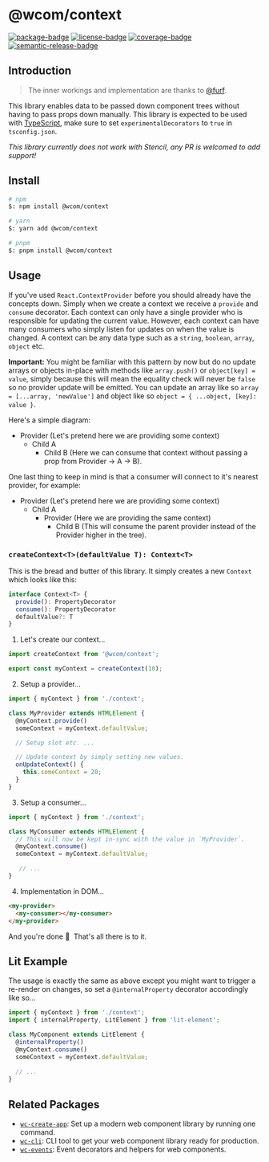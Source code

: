 # @wcom/context

[![package-badge]][package]
[![license-badge]][license]
[![coverage-badge]][coverage]
[![semantic-release-badge]][semantic-release]

[package]: https://www.npmjs.com/package/@wcom/context
[package-badge]: https://img.shields.io/npm/v/@wcom/context
[license]: https://github.com/mihar-22/wc-context/blob/master/LICENSE
[license-badge]: https://img.shields.io/github/license/mihar-22/wc-context
[coverage]: https://codecov.io/github/mihar-22/wc-context
[coverage-badge]: https://img.shields.io/codecov/c/github/mihar-22/wc-context.svg
[semantic-release]: https://github.com/semantic-release/semantic-release
[semantic-release-badge]: https://img.shields.io/badge/%20%20%F0%9F%93%A6%F0%9F%9A%80-semantic--release-e10079.svg

## Introduction

> The inner workings and implementation are thanks to [@furf](https://github.com/furf).

This library enables data to be passed down component trees without having to pass props down 
manually. This library is expected to be used with [TypeScript](https://www.typescriptlang.org), 
make sure to set `experimentalDecorators` to `true` in `tsconfig.json`. 

_This library currently does not work with Stencil, any PR is welcomed to add support!_

## Install

```bash
# npm
$: npm install @wcom/context

# yarn
$: yarn add @wcom/context

# pnpm
$: pnpm install @wcom/context
```

## Usage

If you've used `React.ContextProvider` before you should already have the concepts down. Simply when 
we create a context we receive a `provide` and `consume` decorator. Each context can only have a single 
provider who is responsible for updating the current value. However, each context can have many 
consumers who simply listen for updates on when the value is changed. A context can be any 
data type such as a `string`, `boolean`, `array`, `object` etc. 

**Important:** You might be familiar with this pattern by now but do no update arrays or objects in-place 
with methods like `array.push()` or `object[key] = value`, simply because this will mean the 
equality check will never be `false` so no provider update will be emitted. You can update an 
array like so `array = [...array, 'newValue']` and object like so `object = { ...object, [key]: value }`.

Here's a simple diagram:

- Provider (Let's pretend here we are providing some context)
  - Child A
    - Child B (Here we can consume that context without passing a prop from Provider -> A -> B).

One last thing to keep in mind is that a consumer will connect to it's nearest provider, for example: 

- Provider (Let's pretend here we are providing some context)
  - Child A
    - Provider (Here we are providing the same context)
      - Child B (This will consume the parent provider instead of the Provider higher in the tree).

### `createContext<T>(defaultValue T): Context<T>`

This is the bread and butter of this library. It simply creates a new `Context` which looks 
like this:

```ts
interface Context<T> {
  provide(): PropertyDecorator
  consume(): PropertyDecorator
  defaultValue?: T
}
```

1. Let's create our context...

```ts
import createContext from '@wcom/context';

export const myContext = createContext(10);
```

2. Setup a provider...

```ts
import { myContext } from './context';

class MyProvider extends HTMLElement {
  @myContext.provide()
  someContext = myContext.defaultValue;

  // Setup slot etc. ...

  // Update context by simply setting new values.
  onUpdateContext() {
    this.someContext = 20;
  }
}
```

3. Setup a consumer...

```ts
import { myContext } from './context';

class MyConsumer extends HTMLElement {
  // This will now be kept in-sync with the value in `MyProvider`.
  @myContext.consume()
  someContext = myContext.defaultValue;

   // ...
}
```

4. Implementation in DOM...

```html
<my-provider>
  <my-consumer></my-consumer>
</my-provider>
```

And you're done 🎉 &nbsp;That's all there is to it.

## Lit Example

The usage is exactly the same as above except you might want to trigger a re-render on changes,
so set a `@internalProperty` decorator accordingly like so...

```ts
import { myContext } from './context';
import { internalProperty, LitElement } from 'lit-element';

class MyComponent extends LitElement {
  @internalProperty()
  @myContext.consume()
  someContext = myContext.defaultValue;
  
  // ...
}
```

## Related Packages

- [`wc-create-app`](https://github.com/mihar-22/wc-create-app): Set up a modern web component library by running one command.
- [`wc-cli`](https://github.com/mihar-22/wc-cli): CLI tool to get your web component library ready for production.
- [`wc-events`](https://github.com/mihar-22/wc-events): Event decorators and helpers for web components.